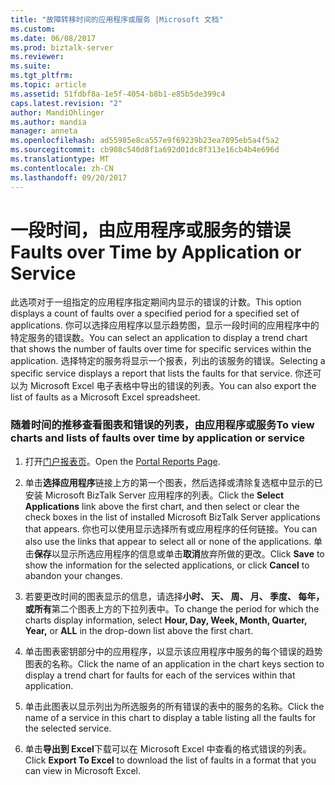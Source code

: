 ```yaml
---
title: "故障转移时间的应用程序或服务 |Microsoft 文档"
ms.custom: 
ms.date: 06/08/2017
ms.prod: biztalk-server
ms.reviewer: 
ms.suite: 
ms.tgt_pltfrm: 
ms.topic: article
ms.assetid: 51fdbf8a-1e5f-4054-b8b1-e85b5de399c4
caps.latest.revision: "2"
author: MandiOhlinger
ms.author: mandia
manager: anneta
ms.openlocfilehash: ad55985e8ca557e9f69239b23ea7095eb5a4f5a2
ms.sourcegitcommit: cb908c540d8f1a692d01dc8f313e16cb4b4e696d
ms.translationtype: MT
ms.contentlocale: zh-CN
ms.lasthandoff: 09/20/2017
---
```

# <a name="faults-over-time-by-application-or-service"></a><span data-ttu-id="f0497-102">一段时间，由应用程序或服务的错误</span><span class="sxs-lookup"><span data-stu-id="f0497-102">Faults over Time by Application or Service</span></span>
<span data-ttu-id="f0497-103">此选项对于一组指定的应用程序指定期间内显示的错误的计数。</span><span class="sxs-lookup"><span data-stu-id="f0497-103">This option displays a count of faults over a specified period for a specified set of applications.</span></span> <span data-ttu-id="f0497-104">你可以选择应用程序以显示趋势图，显示一段时间的应用程序中的特定服务的错误数。</span><span class="sxs-lookup"><span data-stu-id="f0497-104">You can select an application to display a trend chart that shows the number of faults over time for specific services within the application.</span></span> <span data-ttu-id="f0497-105">选择特定的服务将显示一个报表，列出的该服务的错误。</span><span class="sxs-lookup"><span data-stu-id="f0497-105">Selecting a specific service displays a report that lists the faults for that service.</span></span> <span data-ttu-id="f0497-106">你还可以为 Microsoft Excel 电子表格中导出的错误的列表。</span><span class="sxs-lookup"><span data-stu-id="f0497-106">You can also export the list of faults as a Microsoft Excel spreadsheet.</span></span>  
  
### <a name="to-view-charts-and-lists-of-faults-over-time-by-application-or-service"></a><span data-ttu-id="f0497-107">随着时间的推移查看图表和错误的列表，由应用程序或服务</span><span class="sxs-lookup"><span data-stu-id="f0497-107">To view charts and lists of faults over time by application or service</span></span>  
  
1.  <span data-ttu-id="f0497-108">打开[门户报表页](../esb-toolkit/portal-reports-page.md)。</span><span class="sxs-lookup"><span data-stu-id="f0497-108">Open the [Portal Reports Page](../esb-toolkit/portal-reports-page.md).</span></span>  
  
2.  <span data-ttu-id="f0497-109">单击**选择应用程序**链接上方的第一个图表，然后选择或清除复选框中显示的已安装 Microsoft BizTalk Server 应用程序的列表。</span><span class="sxs-lookup"><span data-stu-id="f0497-109">Click the **Select Applications** link above the first chart, and then select or clear the check boxes in the list of installed Microsoft BizTalk Server applications that appears.</span></span> <span data-ttu-id="f0497-110">你也可以使用显示选择所有或应用程序的任何链接。</span><span class="sxs-lookup"><span data-stu-id="f0497-110">You can also use the links that appear to select all or none of the applications.</span></span> <span data-ttu-id="f0497-111">单击**保存**以显示所选应用程序的信息或单击**取消**放弃所做的更改。</span><span class="sxs-lookup"><span data-stu-id="f0497-111">Click **Save** to show the information for the selected applications, or click **Cancel** to abandon your changes.</span></span>  
  
3.  <span data-ttu-id="f0497-112">若要更改时间的图表显示的信息，请选择**小时、 天、 周、 月、 季度、 每年，**或**所有**第二个图表上方的下拉列表中。</span><span class="sxs-lookup"><span data-stu-id="f0497-112">To change the period for which the charts display information, select **Hour, Day, Week, Month, Quarter, Year,** or **ALL** in the drop-down list above the first chart.</span></span>  
  
4.  <span data-ttu-id="f0497-113">单击图表密钥部分中的应用程序，以显示该应用程序中服务的每个错误的趋势图表的名称。</span><span class="sxs-lookup"><span data-stu-id="f0497-113">Click the name of an application in the chart keys section to display a trend chart for faults for each of the services within that application.</span></span>  
  
5.  <span data-ttu-id="f0497-114">单击此图表以显示列出为所选服务的所有错误的表中的服务的名称。</span><span class="sxs-lookup"><span data-stu-id="f0497-114">Click the name of a service in this chart to display a table listing all the faults for the selected service.</span></span>  
  
6.  <span data-ttu-id="f0497-115">单击**导出到 Excel**下载可以在 Microsoft Excel 中查看的格式错误的列表。</span><span class="sxs-lookup"><span data-stu-id="f0497-115">Click **Export To Excel** to download the list of faults in a format that you can view in Microsoft Excel.</span></span>